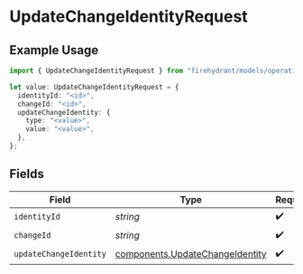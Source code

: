 # UpdateChangeIdentityRequest

## Example Usage

```typescript
import { UpdateChangeIdentityRequest } from "firehydrant/models/operations";

let value: UpdateChangeIdentityRequest = {
  identityId: "<id>",
  changeId: "<id>",
  updateChangeIdentity: {
    type: "<value>",
    value: "<value>",
  },
};
```

## Fields

| Field                                                                              | Type                                                                               | Required                                                                           | Description                                                                        |
| ---------------------------------------------------------------------------------- | ---------------------------------------------------------------------------------- | ---------------------------------------------------------------------------------- | ---------------------------------------------------------------------------------- |
| `identityId`                                                                       | *string*                                                                           | :heavy_check_mark:                                                                 | N/A                                                                                |
| `changeId`                                                                         | *string*                                                                           | :heavy_check_mark:                                                                 | N/A                                                                                |
| `updateChangeIdentity`                                                             | [components.UpdateChangeIdentity](../../models/components/updatechangeidentity.md) | :heavy_check_mark:                                                                 | N/A                                                                                |